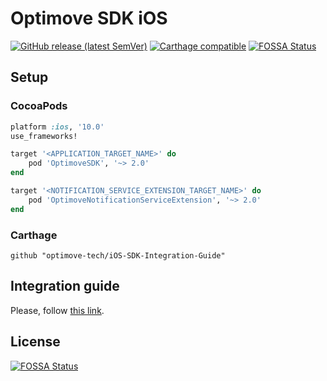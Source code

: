 # Optimove SDK iOS

[![GitHub release (latest SemVer)](https://img.shields.io/github/v/release/optimove-tech/iOS-SDK-Integration-Guide?style=flat-square)](https://github.com/optimove-tech/iOS-SDK-Integration-Guide/releases/tag/2.2.1)
[![Carthage compatible](https://img.shields.io/badge/Carthage-compatible-4BC51D.svg?style=flat-square)](https://github.com/Carthage/Carthage)
[![FOSSA Status](https://app.fossa.io/api/projects/git%2Bgithub.com%2Feligoptimove%2FiOS-SDK-Integration-Guide.svg?type=shield)](https://app.fossa.io/projects/git%2Bgithub.com%2Feligoptimove%2FiOS-SDK-Integration-Guide?ref=badge_shield)

## Setup

### CocoaPods

```ruby
platform :ios, '10.0'
use_frameworks!

target '<APPLICATION_TARGET_NAME>' do
    pod 'OptimoveSDK', '~> 2.0'
end

target '<NOTIFICATION_SERVICE_EXTENSION_TARGET_NAME>' do
    pod 'OptimoveNotificationServiceExtension', '~> 2.0'
end
```

### Carthage

```OGDL
github "optimove-tech/iOS-SDK-Integration-Guide"
```


## Integration guide

Please, follow [this link](https://github.com/optimove-tech/Mobile-SDK-Integration-Guide/tree/master/iOS%20Integration%20Guide#optimove-ios-sdk-integration-guide).


## License
[![FOSSA Status](https://app.fossa.io/api/projects/git%2Bgithub.com%2Feligoptimove%2FiOS-SDK-Integration-Guide.svg?type=large)](https://app.fossa.io/projects/git%2Bgithub.com%2Feligoptimove%2FiOS-SDK-Integration-Guide?ref=badge_large)